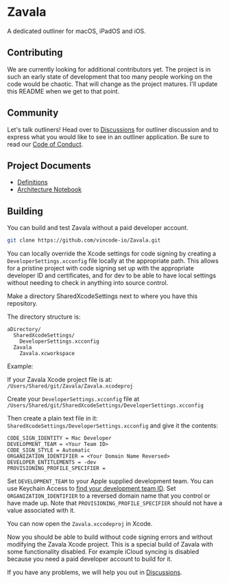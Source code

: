 # Zavala

A dedicated outliner for macOS, iPadOS and iOS.

## Contributing

We are currently looking for additional contributors yet.  The project is in such an early state of development
that too many people working on the code would be chaotic.  That will change as the project matures.  I'll update
this README when we get to that point.

## Community

Let's talk outliners!  Head over to [Discussions](https://github.com/vincode-io/Zavala/discussions) for outliner discussion and to express what you would like to see in an outliner application.  Be sure to read our [Code of Conduct](/documentation/CodeOfConduct.md).

## Project Documents

* [Definitions](https://github.com/vincode-io/Zavala/wiki/Definitions)
* [Architecture Notebook](https://github.com/vincode-io/Zavala/wiki/Architecture-Notebook)

## Building

You can build and test Zavala without a paid developer account.

```bash
git clone https://github.com/vincode-io/Zavala.git
```

You can locally override the Xcode settings for code signing
by creating a `DeveloperSettings.xcconfig` file locally at the appropriate path.
This allows for a pristine project with code signing set up with the appropriate
developer ID and certificates, and for dev to be able to have local settings
without needing to check in anything into source control.

Make a directory SharedXcodeSettings next to where you have this repository.

The directory structure is:

```
aDirectory/
  SharedXcodeSettings/
    DeveloperSettings.xcconfig
  Zavala
    Zavala.xcworkspace
```
Example:

If your Zavala Xcode project file is at:
`/Users/Shared/git/Zavala/Zavala.xcodeproj`

Create your `DeveloperSettings.xcconfig` file at
`/Users/Shared/git/SharedXcodeSettings/DeveloperSettings.xcconfig`

Then create a plain text file in it: `SharedXcodeSettings/DeveloperSettings.xcconfig` and
give it the contents:

```
CODE_SIGN_IDENTITY = Mac Developer
DEVELOPMENT_TEAM = <Your Team ID>
CODE_SIGN_STYLE = Automatic
ORGANIZATION_IDENTIFIER = <Your Domain Name Reversed>
DEVELOPER_ENTITLEMENTS = -dev
PROVISIONING_PROFILE_SPECIFIER =
```

Set `DEVELOPMENT_TEAM` to your Apple supplied development team.  You can use Keychain
Access to [find your development team ID](/documentation/FindingYourDevelopmentTeamID.md).
Set `ORGANIZATION_IDENTIFIER` to a reversed domain name that you control or have made up.
Note that `PROVISIONING_PROFILE_SPECIFIER` should not have a value associated with it.

You can now open the `Zavala.xccodeproj` in Xcode.

Now you should be able to build without code signing errors and without modifying
the Zavala Xcode project.  This is a special build of Zavala with some
functionality disabled.  For example iCloud syncing is disabled because you need
a paid developer account to build for it.

If you have any problems, we will help you out in [Discussions](https://github.com/vincode-io/Zavala/discussions).
